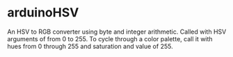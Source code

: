 # arduinoHSV
An HSV to RGB converter using byte and integer arithmetic. Called with HSV arguments of from 0 to 255. To cycle through a color palette, call it with hues from 0 through 255 and saturation and value of 255.
